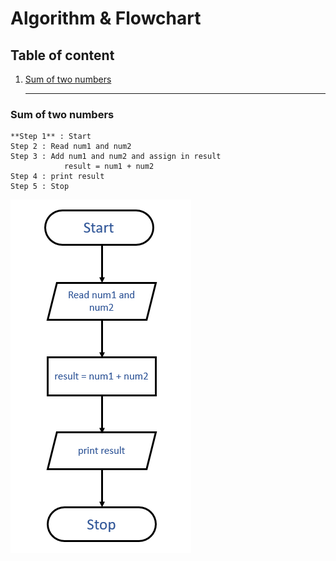 # Algorithm & Flowchart

## Table of content
1. [Sum of two numbers](#sum-of-two-numbers)

   <hr>

###  Sum of two numbers
```
**Step 1** : Start
Step 2 : Read num1 and num2
Step 3 : Add num1 and num2 and assign in result
            result = num1 + num2
Step 4 : print result
Step 5 : Stop
```
![](images/flowchart.png)
